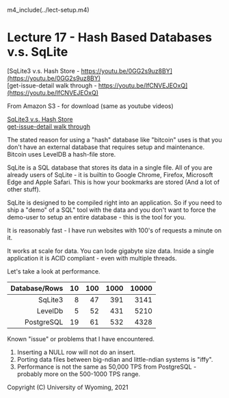 
m4_include(../lect-setup.m4)

# Lecture 17 - Hash Based Databases v.s. SqLite

[SqLite3 v.s. Hash Store - https://youtu.be/0GG2s9uz8BY](https://youtu.be/0GG2s9uz8BY)<br>
[get-issue-detail  walk through - https://youtu.be/lfCNVEJEOxQ](https://youtu.be/lfCNVEJEOxQ)<br>

From Amazon S3 - for download (same as youtube videos)

[SqLite3 v.s. Hash Store](http://uw-s20-2015.s3.amazonaws.com/4820-L17-pt1-sqlite3-very-brief-overivew.mp4)<br>
[get-issue-detail  walk through](http://uw-s20-2015.s3.amazonaws.com/4820-L17-pt2-get-issue-detail-walkthrough.mp4)<br>

The stated reason for using a "hash" database like
"bitcoin" uses is that you don't have an external
database that requires setup and maintenance.  
Bitcoin uses LevelDB a hash-file store.

SqLite is a SQL database that stores its data in a single file.
All of you are already users of SqLite - it is builtin to 
Google Chrome, Firefox, Microsoft Edge and Apple Safari.
This is how your bookmarks are stored (And a lot of other
stuff).

SqLite is designed to be compiled right into an application.
So if you need to ship a "demo" of a SQL" tool with the data
and you don't want to force the demo-user to setup an entire
database - this is the tool for you.

It is reasonably fast - I have run websites with 100's of requests
a minute on it.

It works at scale for data.   You can lode gigabyte size data.
Inside a single application it is ACID compliant - even
with multiple threads.


Let's take a look at performance.

| Database/Rows | 10		| 100		| 1000		| 10000		|
|--------------:|----------:|----------:|----------:|----------:|
| SqLite3		| 8			| 47		| 391		| 3141		|
| LevelDb		| 5			| 52		| 431		| 5210		|
| PostgreSQL	| 19		| 61		| 532		| 4328		|

Known "issue" or problems that I have encountered.

1. Inserting a NULL row will not do an insert.
2. Porting data files between big-ndian and little-ndian systems is "iffy".
3. Performance is not the same as 50,000 TPS from PostgreSQL - probably more on the 500-1000 TPS range.





Copyright (C) University of Wyoming, 2021
